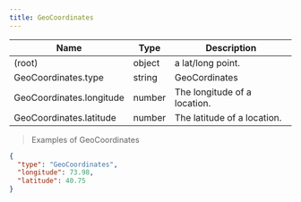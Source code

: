```yaml
---
title: GeoCoordinates
---
```

| Name | Type | Description |
|---|---|---|
| (root) | object | a lat/long point. |
| GeoCoordinates.type | string | GeoCordinates |
| GeoCoordinates.longitude | number | The longitude of a location. |
| GeoCoordinates.latitude | number | The latitude of a location. |

> Examples of GeoCoordinates

```json
{
  "type": "GeoCoordinates",
  "longitude": 73.98,
  "latitude": 40.75
}
```


